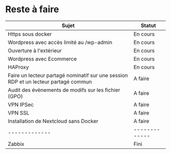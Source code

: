 # Reste à faire 
| Sujet  | Statut |
| ------------- | ------------- |
| Https sous docker  | En cours  |
| Wordpress avec accès limité au /wp-admin  | En cours  |
| Ouverture à l'extérieur  | En cours  |
| Wordpress avec Ecommerce  | En cours  |
| HAProxy  | En cours  |
| Faire un lecteur partagé nominatif sur une session RDP et un lecteur partagé commun  | A faire  |
| Audit des évènements de modifs sur les fichier (GPO)  | A faire  |
| VPN IPSec  | A faire  |
| VPN SSL  | A faire  |
| Installation de Nextcloud sans Docker  | A faire  |
| ------------- | ------------- |
| Zabbix  | Fini |
